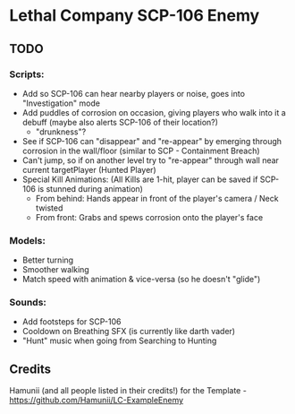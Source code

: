# Lethal Company SCP-106 Enemy

## TODO
### Scripts:
- Add so SCP-106 can hear nearby players or noise, goes into "Investigation" mode
- Add puddles of corrosion on occasion, giving players who walk into it a debuff (maybe also alerts SCP-106 of their location?)
    - "drunkness"?
- See if SCP-106 can "disappear" and "re-appear" by emerging through corrosion in the wall/floor (similar to SCP - Containment Breach)
- Can't jump, so if on another level try to "re-appear" through wall near current targetPlayer (Hunted Player)
- Special Kill Animations: (All Kills are 1-hit, player can be saved if SCP-106 is stunned during animation)
    - From behind: Hands appear in front of the player's camera / Neck twisted
    - From front: Grabs and spews corrosion onto the player's face

### Models:
- Better turning
- Smoother walking
- Match speed with animation & vice-versa (so he doesn't "glide")

### Sounds:
- Add footsteps for SCP-106
- Cooldown on Breathing SFX (is currently like darth vader)
- "Hunt" music when going from Searching to Hunting

## Credits

Hamunii (and all people listed in their credits!) for the Template - https://github.com/Hamunii/LC-ExampleEnemy
